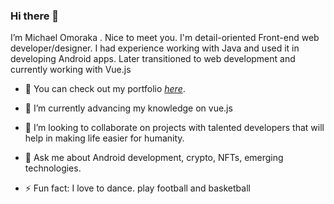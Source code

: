 ### Hi there 👋

 I’m Michael Omoraka . Nice to meet you.
I'm detail-oriented Front-end web developer/designer. I had experience working with Java and used it in developing Android apps. Later transitioned to web development and currently working with Vue.js

- 🔭 You can check out my portfolio [_here_](https://michaelomoraka.netlify.app). 
<!-- **brainbox15/brainbox15** is a ✨ _special_ ✨ repository because its `README.md` (this file) appears on your GitHub profile.
 -->
<!-- Here are some ideas to get you started:
 -->
<!-- - 🔭 I’m currently working on ... -->
- 🌱 I’m currently advancing my knowledge on vue.js

- 👯 I’m looking to collaborate on projects with talented developers that will help in making life easier for humanity. 
<!-- - 🤔 I’m looking for help with ... -->

- 💬 Ask me about Android development, crypto, NFTs, emerging technologies.
<!-- - 📫 How to reach me: ... -->
<!-- - 😄 Pronouns: ... -->

- ⚡ Fun fact: I love to dance. play football and basketball

